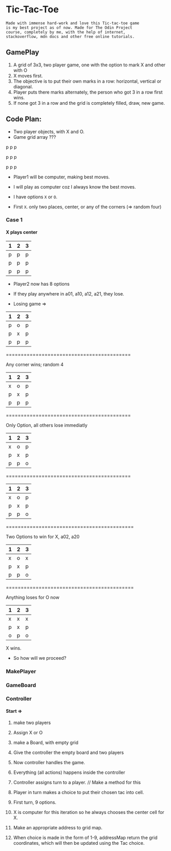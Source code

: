# Tic-Tac-Toe

    Made with immense hard-work and love this Tic-tac-toe game 
    is my best project as of now. Made for The Odin Project 
    course, completely by me, with the help of internet, 
    stackoverflow, mdn docs and other free online tutorials.


## GamePlay

1. A grid of 3x3, two player game, one with the option to mark X and other with O
2. X moves first. 
3. The objective is to put their own marks in a row: horizontal, vertical or diagonal.
4. Player puts there marks alternately, the person who got 3 in a row first wins.
5. If none got 3 in a row and the grid is completely filled, draw, new game.


## Code Plan:

* Two player objects, with X and O.
* Game grid array ???

p   p   p

p   p   p   

p   p   p

* Player1 will be computer, making best moves.
* I will play as computer coz I always know the best moves.
* I have options `X` or `O`.

* First `X`. only two places, center, or any of the corners (=> random four)

### Case 1
#### X plays center

| 1 | 2 | 3 |     
|---|---|---|     
| p | p | p |     
| p | p | p |
| p | p | p |


* Player2 now has 8 options
* If they play anywhere in a01, a10, a12, a21, they lose.

* Losing game =>

| 1 | 2 | 3 |     
|---|---|---|     
| p | o | p |     
| p | x | p |
| p | p | p |

==========================================

Any corner wins; random 4

| 1 | 2 | 3 |     
|---|---|---|     
| x | o | p |     
| p | x | p |
| p | p | p |

==========================================

Only Option, all others lose immediatly

| 1 | 2 | 3 |     
|---|---|---|     
| x | o | p |     
| p | x | p |
| p | p | o |   

==========================================

| 1 | 2 | 3 |
|---|---|---|
| x | o | p |
| p | x | p |
| p | p | o |

===========================================

Two Options to win for X, a02, a20

| 1 | 2 | 3 |
|---|---|---|
| x | o | x |
| p | x | p |
| p | p | o |

===========================================

Anything loses for O now

| 1 | 2 | 3 |
|---|---|---|
| x | x | x |
| p | x | p |
| o | p | o |

X wins.

* So how will we proceed?

### MakePlayer


### GameBoard


### Controller


#### Start =>

1. make two players 

2. Assign X or O

3. make a Board, with empty grid

4. Give the controller the empty board and two players

5. Now controller handles the game. 

6. Everything (all actions) happens inside the controller 

7. Controller assigns turn to a player. // Make a method for this

8. Player in turn makes a choice to put their chosen tac into cell.

9. First turn, 9 options.

10. X is computer for this iteration so he always chooses the center cell for X.

11. Make an appropriate address to grid map.

12. When choice is made in the form of 1-9, addressMap return the grid coordinates, which will then be updated using the Tac choice.




















